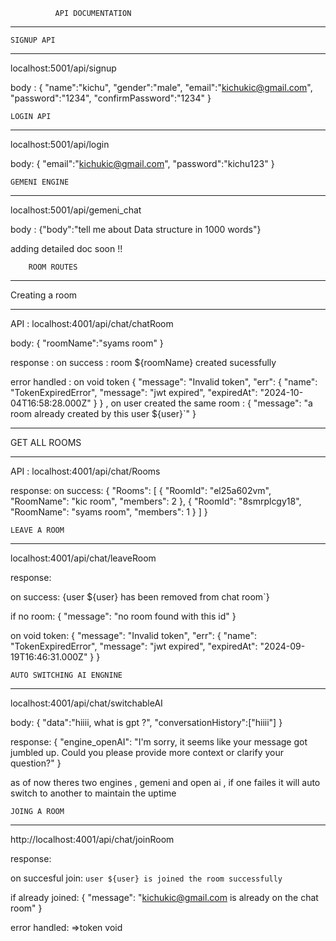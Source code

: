               API DOCUMENTATION
   ------------------------------------------




    SIGNUP API
__________________
localhost:5001/api/signup

body : {
    "name":"kichu",
    "gender":"male",
    "email":"kichukic@gmail.com",
    "password":"1234",
    "confirmPassword":"1234"
}





    LOGIN API
 ________________
localhost:5001/api/login

body: {
    "email":"kichukic@gmail.com",
    "password":"kichu123"
}






    GEMENI ENGINE
 _______________________
localhost:5001/api/gemeni_chat

body : {"body":"tell me about Data structure in 1000 words"}




adding detailed doc soon !!






        ROOM ROUTES
-----------------------------
Creating a room
________________

API : localhost:4001/api/chat/chatRoom

body: {
    "roomName":"syams room"
}

response : 
on success :
room ${roomName} created sucessfully

error handled : on void token 
{
    "message": "Invalid token",
    "err": {
        "name": "TokenExpiredError",
        "message": "jwt expired",
        "expiredAt": "2024-10-04T16:58:28.000Z"
    }
}
,
on user created the same room : 
{
    "message": "a room already created by this user ${user}`"
}


__________________________________________________________________________

GET ALL ROOMS
______________

API : localhost:4001/api/chat/Rooms

response:
on success:
{
    "Rooms": [
        {
            "RoomId": "el25a602vm",
            "RoomName": "kic room",
            "members": 2
        },
        {
            "RoomId": "8smrplcgy18",
            "RoomName": "syams room",
            "members": 1
        }
    ]
}



    LEAVE A ROOM
_____________________

localhost:4001/api/chat/leaveRoom

response:

on success:
{user ${user} has been removed from chat room`}

if no room:
{
    "message": "no room found with this id"
}

on void token:
{
    "message": "Invalid token",
    "err": {
        "name": "TokenExpiredError",
        "message": "jwt expired",
        "expiredAt": "2024-09-19T16:46:31.000Z"
    }
}



    AUTO SWITCHING AI ENGNINE
_________________________________

localhost:4001/api/chat/switchableAI

body:
{
    "data":"hiiii, what is gpt ?",
    "conversationHistory":["hiiii"]
}

response:
{
    "engine_openAI": "I'm sorry, it seems like your message got jumbled up. Could you please provide more context or clarify your question?"
}

as of now theres two engines , gemeni and open ai ,
if one failes it will auto switch to another to maintain the uptime




    JOING A ROOM
______________________

http://localhost:4001/api/chat/joinRoom

response:

on succesful join:
`user ${user} is joined the room successfully`

if already joined:
{
    "message": "kichukic@gmail.com is already on the chat room"
}

error handled:
=>token void
